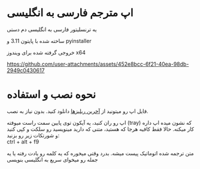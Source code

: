 # اپ مترجم فارسی به انگلیسی

یه ترنسلیتور فارسی به انگلیسی دم دستی

ساخته شده با پایتون 3.11 و pyinstaller

خروجی گرفته شده برای ویندوز x64

https://github.com/user-attachments/assets/452e8bcc-6f21-40ea-98db-2949c0430617

# نحوه نصب و استفاده

فایل اپ رو میتونید از [آخرین ریلیزها](https://github.com/zmn-hamid/fa-to-en/releases/latest) دانلود کنید. بدون نیاز به نصب.

اپ رو ران کنید، یه آیکون توی پایین سمت راست میوفته (tray) که نشون میده اپ داره کار میکنه. حالا فقط کافیه هرجا که هستید، متنی که دارید مینویسید رو سلکت و کپی کنید و شورتکات زیر رو بزنید:  
ctrl + alt + f9

متن ترجمه شده اتوماتیک پیست میشه. بدرد وقتی میخوره که یه کلمه رو یادت رفته یا یه جمله رو میخوای سریع به انگلیسی بنویسی
